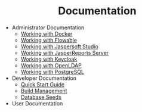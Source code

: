 <h1 align="center">Documentation</h1>

* Administrator Documentation
  * [Working with Docker](./administrator/docker.md)
  * [Working with Flowable](./administrator/flowable.md)
  * [Working with Jaspersoft Studio](./administrator/jaspersoft-studio.md)  
  * [Working with JasperReports Server](./administrator/jasperreports-server.md)    
  * [Working with Keycloak](./administrator/keycloak.md)   
  * [Working with OpenLDAP](./administrator/openldap.md)  
  * [Working with PostgreSQL](./administrator/postgres.md)  
* Developer Documentation
  * [Quick Start Guide](./developer/quick-start-guide.md)
  * [Build Management](./developer/build-management.md)
  * [Database Seeds](./developer/database-seeds.md)
* User Documentation

